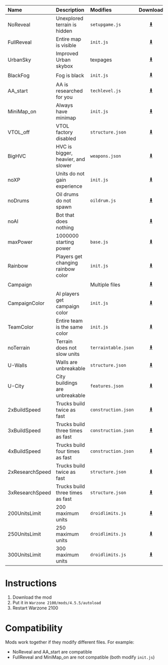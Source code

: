 Name           |Description                         |Modifies             |Download
:--------------|:-----------------------------------|:--------------------|:------:
NoReveal       | Unexplored terrain is hidden       | `setupgame.js`      | [⬇️](https://github.com/aco4/mods-wz2100/raw/main/files/NoReveal)
FullReveal     | Entire map is visible              | `init.js`           | [⬇️](https://github.com/aco4/mods-wz2100/raw/main/files/FullReveal)
UrbanSky       | Improved Urban skybox              | texpages            | [⬇️](https://github.com/aco4/mods-wz2100/raw/main/files/UrbanSky)
BlackFog       | Fog is black                       | `init.js`           | [⬇️](https://github.com/aco4/mods-wz2100/raw/main/files/BlackFog)
AA_start       | AA is researched for you           | `techlevel.js`      | [⬇️](https://github.com/aco4/mods-wz2100/raw/main/files/AA_start)
MiniMap_on     | Always have minimap                | `init.js`           | [⬇️](https://github.com/aco4/mods-wz2100/raw/main/files/MiniMap_on)
VTOL_off       | VTOL factory disabled              | `structure.json`    | [⬇️](https://github.com/aco4/mods-wz2100/raw/main/files/VTOL_off)
BigHVC         | HVC is bigger, heavier, and slower | `weapons.json`      | [⬇️](https://github.com/aco4/mods-wz2100/raw/main/files/BigHVC)
noXP           | Units do not gain experience       | `init.js`           | [⬇️](https://github.com/aco4/mods-wz2100/raw/main/files/noXP)
noDrums        | Oil drums do not spawn             | `oildrum.js`        | [⬇️](https://github.com/aco4/mods-wz2100/raw/main/files/noDrums)
noAI           | Bot that does nothing              |                     | [⬇️](https://github.com/aco4/mods-wz2100/raw/main/files/noAI)
maxPower       | 1000000 starting power             | `base.js`           | [⬇️](https://github.com/aco4/mods-wz2100/raw/main/files/maxPower)
Rainbow        | Players get changing rainbow color | `init.js`           | [⬇️](https://github.com/aco4/mods-wz2100/raw/main/files/Rainbow)
Campaign       |                                    | Multiple files      | [⬇️](https://github.com/aco4/mods-wz2100/raw/main/files/Campaign)
CampaignColor  | AI players get campaign color      | `init.js`           | [⬇️](https://github.com/aco4/mods-wz2100/raw/main/files/CampaignColor)
TeamColor      | Entire team is the same color      | `init.js`           | [⬇️](https://github.com/aco4/mods-wz2100/raw/main/files/TeamColor)
noTerrain      | Terrain does not slow units        | `terraintable.json` | [⬇️](https://github.com/aco4/mods-wz2100/raw/main/files/noTerrain)
U-Walls        | Walls are unbreakable              | `structure.json`    | [⬇️](https://github.com/aco4/mods-wz2100/raw/main/files/U-Walls)
U-City         | City buildings are unbreakable     | `features.json`     | [⬇️](https://github.com/aco4/mods-wz2100/raw/main/files/U-City)
2xBuildSpeed   | Trucks build twice as fast         | `construction.json` | [⬇️](https://github.com/aco4/mods-wz2100/raw/main/files/2xBuildSpeed)
3xBuildSpeed   | Trucks build three times as fast   | `construction.json` | [⬇️](https://github.com/aco4/mods-wz2100/raw/main/files/3xBuildSpeed)
4xBuildSpeed   | Trucks build four times as fast    | `construction.json` | [⬇️](https://github.com/aco4/mods-wz2100/raw/main/files/4xBuildSpeed)
2xResearchSpeed| Trucks build twice as fast         | `structure.json`    | [⬇️](https://github.com/aco4/mods-wz2100/raw/main/files/2xResearchSpeed)
3xResearchSpeed| Trucks build three times as fast   | `structure.json`    | [⬇️](https://github.com/aco4/mods-wz2100/raw/main/files/3xResearchSpeed)
200UnitsLimit  | 200 maximum units                  | `droidlimits.js`    | [⬇️](https://github.com/aco4/mods-wz2100/raw/main/files/200UnitsLimit)
250UnitsLimit  | 250 maximum units                  | `droidlimits.js`    | [⬇️](https://github.com/aco4/mods-wz2100/raw/main/files/250UnitsLimit)
300UnitsLimit  | 300 maximum units                  | `droidlimits.js`    | [⬇️](https://github.com/aco4/mods-wz2100/raw/main/files/300UnitsLimit)

# Instructions
1. Download the mod
2. Put it in `Warzone 2100/mods/4.5.5/autoload`
3. Restart Warzone 2100

# Compatibility
Mods work together if they modify different files. For example:
- NoReveal and AA_start are compatible
- FullReveal and MiniMap_on are not compatible (both modify `init.js`)
